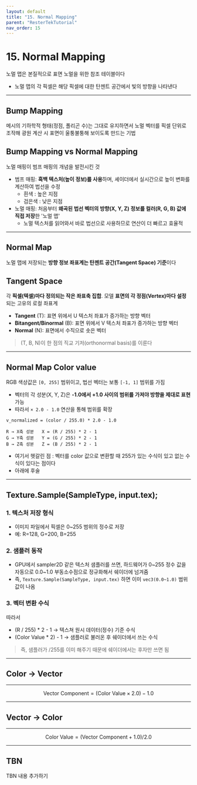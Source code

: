 ```yaml
---
layout: default
title: "15. Normal Mapping"
parent: "ResterTekTutorial"
nav_order: 15
---
```


# 15. Normal Mapping
노멀 맵은 본질적으로 표면 노멀을 위한 참조 테이블이다

- 노멀 맵의 각 픽셀은 해당 픽셀에 대한 탄젠트 공간에서 빛의 방향을 나타낸다

---

## Bump Mapping
메시의 기하학적 형태(정점, 폴리곤 수)는 그대로 유지하면서 노멀 벡터를 픽셀 단위로 조작해 광원 계산 시 표면이 울퉁불퉁해 보이도록 만드는 기법

## Bump Mapping vs Normal Mapping
노멀 매핑이 범프 매핑의 개념을 발전시킨 것

- 범프 매핑: **흑백 텍스처(높이 정보)를 사용**하며, 셰이더에서 실시간으로 높이 변화를 계산하여 법선을 수정
  - 흰색 : 높은 지점
  - 검은색 : 낮은 지점 
- 노멀 매핑: 처음부터 **왜곡된 법선 벡터의 방향(X, Y, Z) 정보를 컬러(R, G, B) 값에 직접 저장**한 '노멀 맵'
  - 노멀 텍스처를 읽어와서 바로 법선으로 사용하므로 연산이 더 빠르고 효율적 

---

## Normal Map
노멀 맵에 저장되는 **방향 정보 좌표계는 탄젠트 공간(Tangent Space) 기준**이다

## Tangent Space
각 **픽셀(텍셀)마다 정의되는 작은 좌표축 집합**. 모델 **표면의 각 정점(Vertex)마다 설정**되는 고유의 로컬 좌표계

- **Tangent** (T): 표면 위에서 U 텍스처 좌표가 증가하는 방향 벡터
- **Bitangent/Binormal** (B): 표면 위에서 V 텍스처 좌표가 증가하는 방향 벡터
- **Normal** (N): 표면에서 수직으로 솟은 벡터

> (T, B, N)이 한 점의 직교 기저(orthonormal basis)를 이룬다

---

## Normal Map Color value
RGB 색상값은 `[0, 255]` 범위이고, 법선 벡터는 보통 `[-1, 1]` 범위를 가짐

- 벡터의 각 성분(X, Y, Z)은 **-1.0에서 +1.0 사이의 범위를 가져야 방향을 제대로 표현** 가능
- 따라서 `× 2.0 - 1.0` 연산을 통해 범위를 확장

```
v_normalized = (color / 255.0) * 2.0 - 1.0

R → X축 성분   X = (R / 255) * 2 - 1
G → Y축 성분   Y = (G / 255) * 2 - 1
B → Z축 성분   Z = (B / 255) * 2 - 1
```

- 여기서 헷갈린 점 : 벡터를 color 값으로 변환할 때 255가 있는 수식이 있고 없는 수식이 있다는 점이다
- 아래에 후술

---

## Texture.Sample(SampleType, input.tex);
### 1. 텍스처 저장 형식
- 이미지 파일에서 픽셀은 0~255 범위의 정수로 저장
- 예: R=128, G=200, B=255

### 2. 샘플러 동작
- GPU에서 sampler2D 같은 텍스처 샘플러를 쓰면, 하드웨어가 0~255 정수 값을 자동으로 0.0~1.0 부동소수점으로 정규화해서 쉐이더에 넘겨줌
- 즉, `Texture.Sample(SampleType, input.tex)` 하면 이미 `vec3(0.0~1.0)` 범위 값이 나옴

### 3. 벡터 변환 수식
따라서

- (R / 255) * 2 - 1 → 텍스쳐 원시 데이터(정수) 기준 수식
- (Color Value * 2) - 1 → 샘플러로 불러온 후 쉐이더에서 쓰는 수식

> 즉, 샘플러가 /255를 이미 해주기 때문에 쉐이더에서는 후자만 쓰면 됨

---

## Color → Vector


---

$$ \text{Vector Component} = (\text{Color Value} × 2.0) − 1.0 $$

---

## Vector → Color

---

$$ \text{Color Value} = (\text{Vector Component} + 1.0) / 2.0 $$

---

## TBN
TBN 내용 추가하기